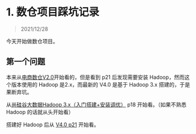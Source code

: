 # 1. 数仓项目踩坑记录

> 2021/12/28

今天开始做数仓项目。

## 第一个问题

本来从[电商数仓V2.0](https://www.bilibili.com/video/BV1df4y1U79z)开始看的，但是看到 p21 后发现需要安装 Hadoop，然而这个版本使用的 Hadoop 是2.x，而最新的 V4.0 是基于 Hadoop 3.x 搭建的，于是果断弃坑。

从[尚硅谷大数据Hadoop 3.x（入门搭建+安装调优）](https://www.bilibili.com/video/BV1Qp4y1n7EN?p=18) p18 开始看。（如果不熟悉 Hadoop 的话就从头开始看）

搭建好 Hadoop 后从 [V4.0 p21](https://www.bilibili.com/video/BV1rL411E7uz?p=21) 开始看。




